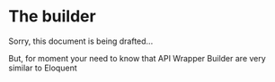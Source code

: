 # The builder

Sorry, this document is being drafted...

But, for moment your need to know that API Wrapper Builder are very similar to Eloquent